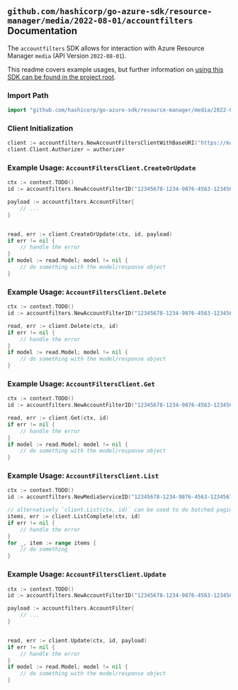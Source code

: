 
## `github.com/hashicorp/go-azure-sdk/resource-manager/media/2022-08-01/accountfilters` Documentation

The `accountfilters` SDK allows for interaction with Azure Resource Manager `media` (API Version `2022-08-01`).

This readme covers example usages, but further information on [using this SDK can be found in the project root](https://github.com/hashicorp/go-azure-sdk/tree/main/docs).

### Import Path

```go
import "github.com/hashicorp/go-azure-sdk/resource-manager/media/2022-08-01/accountfilters"
```


### Client Initialization

```go
client := accountfilters.NewAccountFiltersClientWithBaseURI("https://management.azure.com")
client.Client.Authorizer = authorizer
```


### Example Usage: `AccountFiltersClient.CreateOrUpdate`

```go
ctx := context.TODO()
id := accountfilters.NewAccountFilterID("12345678-1234-9876-4563-123456789012", "example-resource-group", "mediaServiceValue", "accountFilterValue")

payload := accountfilters.AccountFilter{
	// ...
}


read, err := client.CreateOrUpdate(ctx, id, payload)
if err != nil {
	// handle the error
}
if model := read.Model; model != nil {
	// do something with the model/response object
}
```


### Example Usage: `AccountFiltersClient.Delete`

```go
ctx := context.TODO()
id := accountfilters.NewAccountFilterID("12345678-1234-9876-4563-123456789012", "example-resource-group", "mediaServiceValue", "accountFilterValue")

read, err := client.Delete(ctx, id)
if err != nil {
	// handle the error
}
if model := read.Model; model != nil {
	// do something with the model/response object
}
```


### Example Usage: `AccountFiltersClient.Get`

```go
ctx := context.TODO()
id := accountfilters.NewAccountFilterID("12345678-1234-9876-4563-123456789012", "example-resource-group", "mediaServiceValue", "accountFilterValue")

read, err := client.Get(ctx, id)
if err != nil {
	// handle the error
}
if model := read.Model; model != nil {
	// do something with the model/response object
}
```


### Example Usage: `AccountFiltersClient.List`

```go
ctx := context.TODO()
id := accountfilters.NewMediaServiceID("12345678-1234-9876-4563-123456789012", "example-resource-group", "mediaServiceValue")

// alternatively `client.List(ctx, id)` can be used to do batched pagination
items, err := client.ListComplete(ctx, id)
if err != nil {
	// handle the error
}
for _, item := range items {
	// do something
}
```


### Example Usage: `AccountFiltersClient.Update`

```go
ctx := context.TODO()
id := accountfilters.NewAccountFilterID("12345678-1234-9876-4563-123456789012", "example-resource-group", "mediaServiceValue", "accountFilterValue")

payload := accountfilters.AccountFilter{
	// ...
}


read, err := client.Update(ctx, id, payload)
if err != nil {
	// handle the error
}
if model := read.Model; model != nil {
	// do something with the model/response object
}
```
